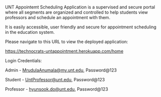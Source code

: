 UNT Appointemt Scheduling Application is a supervised and secure portal where all segments are organized and controlled to help students view professors and schedule an appointment with them.

It is easily accessible, user friendly and secure for appointment scheduling in the education system.

Please navigate to this URL to view the deployed application: 

https://technocrats-untappointment.herokuapp.com/home

Login Credentials: 


Admin     - MrudulaAnumala@my.unt.edu, Password@123

Student   - UntProfessor@unt.edu, Password@123

Professor - hyunsook.do@unt.edu, Password@123
